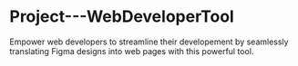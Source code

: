 # Project---WebDeveloperTool
Empower web developers to streamline their developement by seamlessly translating Figma designs into web pages with this powerful tool.
